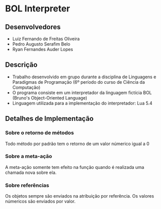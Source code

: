 # BOL Interpreter

## Desenvolvedores

- Luiz Fernando de Freitas Oliveira
- Pedro Augusto Serafim Belo
- Ryan Fernandes Auder Lopes

## Descrição

- Trabalho desenvolvido em grupo durante a disciplina de Linguagens e Paradigmas de Programação (6º período do curso de Ciência da Computação)
- O programa consiste em um interpretador da linguagem fictícia BOL (Bruno's Object-Oriented Language)
- Linguagem utilizada para a implementação do interpretador: Lua 5.4

## Detalhes de Implementação

### Sobre o retorno de métodos

Todo método por padrão tem o retorno de um valor númerico igual a 0

### Sobre a meta-ação

A meta-ação somente tem efeito na função quando é realizada uma chamada nova sobre ela.

### Sobre referências

Os objetos sempre são enviados na atribuição por referência.
Os valores númericos são enviados por valor.